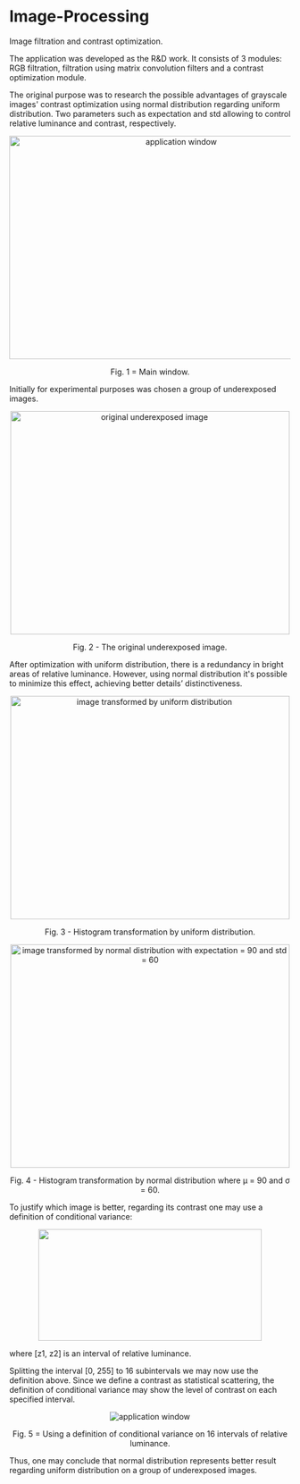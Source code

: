 # Image-Processing
Image filtration and contrast optimization.

<p>
The application was developed as the R&D work. It consists of 3 modules: RGB filtration, filtration using matrix convolution filters and a contrast optimization module.</p> 
<p>The original purpose was to research the possible advantages of grayscale images' contrast optimization using normal distribution regarding uniform distribution. Two parameters such as expectation and std allowing to control relative luminance and contrast, respectively.</p>

<p align="center">
    <img src="https://i.imgur.com/68lt7aP.png" width="600" height = "400" alt="application window">
    <p align="center">Fig. 1 = Main window.</p>
</p>

<p> Initially for experimental purposes was chosen a group of underexposed images. </p>
<p align="center">
    <img src="https://i.imgur.com/vvRrqaG.png" width="500" height = "400" alt="original underexposed image">
    <p align="center">Fig. 2 - The original underexposed image.</p>
</p>
<p> After optimization with uniform distribution, there is a redundancy in bright areas of relative luminance. However, using normal distribution it's possible to minimize this effect, achieving better details’ distinctiveness.</p>

<p align="center">
   <img src="https://i.imgur.com/zFM5TZl.png"  width="500" height = "400" alt="image transformed by uniform distribution">
   <p align="center">Fig. 3 - Histogram transformation by uniform distribution.</p>
</p>
                    
<p align="center">
    <img src="https://i.imgur.com/0txwVZ7.png" width="500" height = "400" alt="image transformed by normal distribution with expectation = 90 and std = 60">
    <p align="center">Fig. 4 - Histogram transformation by normal distribution where µ = 90 and σ = 60.</p>
</p>

<p> To justify which image is better, regarding its contrast one may use a definition of conditional variance: </p>
<p align="center">
    <img src="https://i.imgur.com/OYDHSrO.png" width="400" height = "200"">
</p>

<p> where [z1, z2] is an interval of relative luminance.</p>
<p> Splitting the interval [0, 255] to 16 subintervals we may now use the definition above. Since we define a contrast as statistical scattering, the definition of conditional variance may show the level of contrast on each specified interval.</p>

<p align="center">
    <img src="https://i.imgur.com/OhGb6lI.png" alt="application window">
     <p align="center">Fig. 5 = Using a definition of conditional variance on 16 intervals of relative luminance.</p>
</p>

<p> Thus, one may conclude that normal distribution represents better result regarding uniform distribution on a group of underexposed images.</p>







